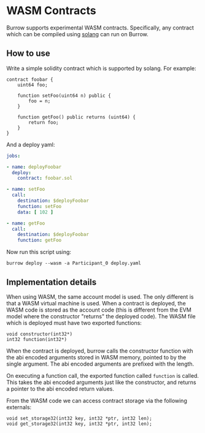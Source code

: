 # WASM Contracts

Burrow supports experimental WASM contracts. Specifically, any contract which can be compiled
using [solang](https://github.com/hyperledger-labs/solang) can run on Burrow.

## How to use

Write a simple solidity contract which is supported by solang. For example:

```solidity
contract foobar {
    uint64 foo;

    function setFoo(uint64 n) public {
        foo = n;
    }

    function getFoo() public returns (uint64) {
        return foo;
    }
}
```

And a deploy yaml:

```yaml
jobs:

- name: deployFoobar
  deploy:
    contract: foobar.sol

- name: setFoo
  call:
    destination: $deployFoobar
    function: setFoo
    data: [ 102 ]

- name: getFoo
  call:
    destination: $deployFoobar
    function: getFoo
```

Now run this script using:

```
burrow deploy --wasm -a Participant_0 deploy.yaml
```

## Implementation details

When using WASM, the same account model is used. The only different is that a WASM virtual machine
is used. When a contract is deployed, the WASM code is stored as the account code (this is different
from the EVM model where the constructor "returns" the deployed code). The WASM file which is deployed
must have two exported functions:

```solidity
void constructor(int32*)
int32 function(int32*)
```

When the contract is deployed, burrow calls the constructor function with the abi encoded arguments
stored in WASM memory, pointed to by the single argument. The abi encoded arguments are prefixed with
the length.

On executing a function call, the exported function called `function` is called. This takes the abi
encoded arguments just like the constructor, and returns a pointer to the abi encoded return values.

From the WASM code we can access contract storage via the following externals:

```solidity
void set_storage32(int32 key, int32 *ptr, int32 len);
void get_storage32(int32 key, int32 *ptr, int32 len);
```
